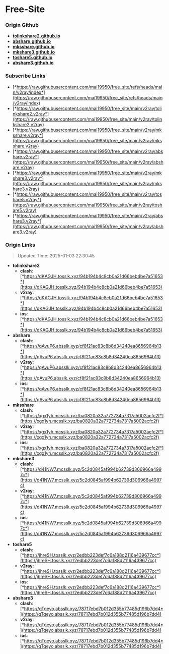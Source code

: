 # Free-Site

### Origin Github

- [**tolinkshare2.github.io**](https://github.com/tolinkshare2/tolinkshare2.github.io)
- [**abshare.github.io**](https://github.com/abshare/abshare.github.io)
- [**mksshare.github.io**](https://github.com/mksshare/mksshare.github.io)
- [**mkshare3.github.io**](https://github.com/mkshare3/mkshare3.github.io)
- [**toshare5.github.io**](https://github.com/toshare5/toshare5.github.io)
- [**abshare3.github.io**](https://github.com/abshare3/abshare3.github.io)

### Subscribe Links

- [*https://raw.githubusercontent.com/mai19950/free_site/refs/heads/main/v2ray/index*](https://raw.githubusercontent.com/mai19950/free_site/refs/heads/main/v2ray/index)
- [*https://raw.githubusercontent.com/mai19950/free_site/main/v2ray/tolinkshare2.v2ray*](https://raw.githubusercontent.com/mai19950/free_site/main/v2ray/tolinkshare2.v2ray)
- [*https://raw.githubusercontent.com/mai19950/free_site/main/v2ray/mksshare.v2ray*](https://raw.githubusercontent.com/mai19950/free_site/main/v2ray/mksshare.v2ray)
- [*https://raw.githubusercontent.com/mai19950/free_site/main/v2ray/abshare.v2ray*](https://raw.githubusercontent.com/mai19950/free_site/main/v2ray/abshare.v2ray)
- [*https://raw.githubusercontent.com/mai19950/free_site/main/v2ray/mkshare3.v2ray*](https://raw.githubusercontent.com/mai19950/free_site/main/v2ray/mkshare3.v2ray)
- [*https://raw.githubusercontent.com/mai19950/free_site/main/v2ray/toshare5.v2ray*](https://raw.githubusercontent.com/mai19950/free_site/main/v2ray/toshare5.v2ray)
- [*https://raw.githubusercontent.com/mai19950/free_site/main/v2ray/abshare3.v2ray*](https://raw.githubusercontent.com/mai19950/free_site/main/v2ray/abshare3.v2ray)

### Origin Links

> Updated Time: 2025-01-03 22:30:45

- **tolinkshare2**
  - **clash**: [*https://dKAGJH.tosslk.xyz/94b194b4c8cb0a21d66beb4be7a51653*](https://dKAGJH.tosslk.xyz/94b194b4c8cb0a21d66beb4be7a51653)
  - **v2ray**: [*https://dKAGJH.tosslk.xyz/94b194b4c8cb0a21d66beb4be7a51653*](https://dKAGJH.tosslk.xyz/94b194b4c8cb0a21d66beb4be7a51653)
  - **ios**: [*https://dKAGJH.tosslk.xyz/94b194b4c8cb0a21d66beb4be7a51653*](https://dKAGJH.tosslk.xyz/94b194b4c8cb0a21d66beb4be7a51653)
- **abshare**
  - **clash**: [*https://qAvuP6.absslk.xyz/cf8f21ac83c8b8d34240ea8656964b13*](https://qAvuP6.absslk.xyz/cf8f21ac83c8b8d34240ea8656964b13)
  - **v2ray**: [*https://qAvuP6.absslk.xyz/cf8f21ac83c8b8d34240ea8656964b13*](https://qAvuP6.absslk.xyz/cf8f21ac83c8b8d34240ea8656964b13)
  - **ios**: [*https://qAvuP6.absslk.xyz/cf8f21ac83c8b8d34240ea8656964b13*](https://qAvuP6.absslk.xyz/cf8f21ac83c8b8d34240ea8656964b13)
- **mksshare**
  - **clash**: [*https://xgx1yh.mcsslk.xyz/ba0820a32a772734a7317a5002acfc2f*](https://xgx1yh.mcsslk.xyz/ba0820a32a772734a7317a5002acfc2f)
  - **v2ray**: [*https://xgx1yh.mcsslk.xyz/ba0820a32a772734a7317a5002acfc2f*](https://xgx1yh.mcsslk.xyz/ba0820a32a772734a7317a5002acfc2f)
  - **ios**: [*https://xgx1yh.mcsslk.xyz/ba0820a32a772734a7317a5002acfc2f*](https://xgx1yh.mcsslk.xyz/ba0820a32a772734a7317a5002acfc2f)
- **mkshare3**
  - **clash**: [*https://d41NW7.mcsslk.xyz/5c2d0845af994b62739d306966a4997c*](https://d41NW7.mcsslk.xyz/5c2d0845af994b62739d306966a4997c)
  - **v2ray**: [*https://d41NW7.mcsslk.xyz/5c2d0845af994b62739d306966a4997c*](https://d41NW7.mcsslk.xyz/5c2d0845af994b62739d306966a4997c)
  - **ios**: [*https://d41NW7.mcsslk.xyz/5c2d0845af994b62739d306966a4997c*](https://d41NW7.mcsslk.xyz/5c2d0845af994b62739d306966a4997c)
- **toshare5**
  - **clash**: [*https://jhreSH.tosslk.xyz/2edbb223def7c6a188d2116a439677cc*](https://jhreSH.tosslk.xyz/2edbb223def7c6a188d2116a439677cc)
  - **v2ray**: [*https://jhreSH.tosslk.xyz/2edbb223def7c6a188d2116a439677cc*](https://jhreSH.tosslk.xyz/2edbb223def7c6a188d2116a439677cc)
  - **ios**: [*https://jhreSH.tosslk.xyz/2edbb223def7c6a188d2116a439677cc*](https://jhreSH.tosslk.xyz/2edbb223def7c6a188d2116a439677cc)
- **abshare3**
  - **clash**: [*https://qTqeyo.absslk.xyz/78717ebd7b012d355b77485d196b7dd4*](https://qTqeyo.absslk.xyz/78717ebd7b012d355b77485d196b7dd4)
  - **v2ray**: [*https://qTqeyo.absslk.xyz/78717ebd7b012d355b77485d196b7dd4*](https://qTqeyo.absslk.xyz/78717ebd7b012d355b77485d196b7dd4)
  - **ios**: [*https://qTqeyo.absslk.xyz/78717ebd7b012d355b77485d196b7dd4*](https://qTqeyo.absslk.xyz/78717ebd7b012d355b77485d196b7dd4)
